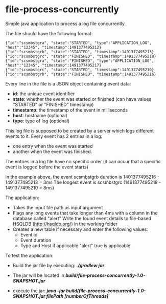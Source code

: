 # file-process-concurrently

Simple java application to process a log file concurrently.

The file should have the following format:

```
{"id":"scsmbstgra", "state":"STARTED", "type":"APPLICATION_LOG", "host":"12345", "timestamp":1491377495212}
{"id":"scsmbstgrb", "state":"STARTED", "timestamp":1491377495213}
{"id":"scsmbstgrc", "state":"FINISHED", "timestamp":1491377495218}
{"id":"scsmbstgra", "state":"FINISHED", "type":"APPLICATION_LOG", "host":"12345", "timestamp":1491377495217}
{"id":"scsmbstgrc", "state":"STARTED", "timestamp":1491377495210}
{"id":"scsmbstgrb", "state":"FINISHED", "timestamp":1491377495216}
```

Every line in the file is a JSON object containing event data:

 - **id**: the unique event identifier
 - **state**: whether the event was started or finished (can have values "STARTED" or "FINISHED" timestamp) 
 - **timestamp**: the timestamp of the event in milliseconds
 - **host**: hostname (optional)
 - **type**: type of log (optional)
 
This log file is supposed to be created by a server which logs different events to it. 
Every event has 2 entries in a log:
  - one entry when the event was started
  - another when the event was finished. 

The entries in a log file have no specific order (it can occur that a specific event is logged before the event starts)

In the example above, the event scsmbstgrb duration is 1401377495216 - 1491377495213 = 3ms The longest event is scsmbstgrc (1491377495218 - 1491377495210 = 8ms)

The application: 

- Takes the input file path as input argument
- Flags any long events that take longer than 4ms with a column in the database called "alert" Write the found event details to file-based HSQLDB (http://hsqldb.org/) in the working folder
- Creates a new table if necessary and enter the following values: 
  * Event id
  * Event duration
  * Type and Host if applicable "alert" true is applicable

To test the application:

- Build the jar file by executing: ***./gradlew jar***

- The jar will be located in ***build/file-process-concurrently-1.0-SNAPSHOT.jar***

- execute the jar: ***java -jar build/file-process-concurrently-1.0-SNAPSHOT.jar filePath [numberOfThreads]***

